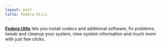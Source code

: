 ```yaml
---
layout: post
title: Fedora Utils
---
```


**[Fedora Utils](http://fedorautils.sourceforge.net/)** lets you install codecs and additional software, fix problems, tweak and cleanup your system, view system information and much more with just few clicks.
